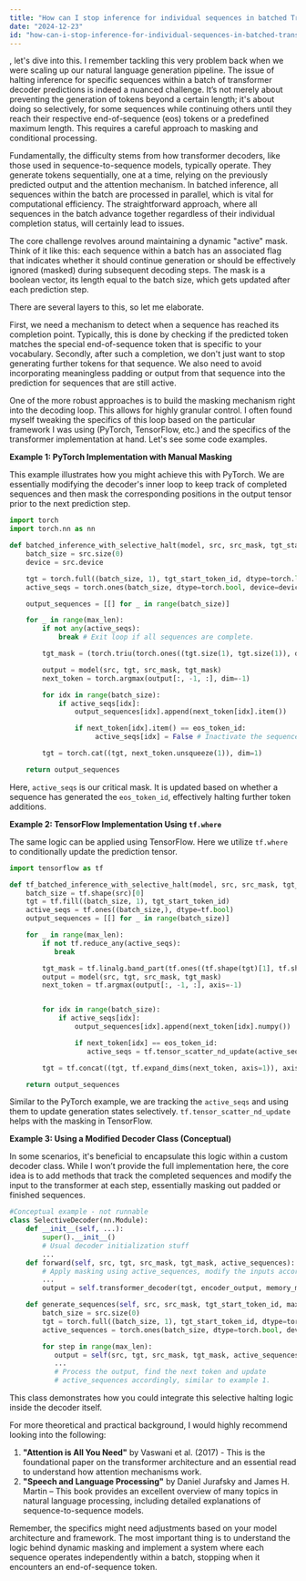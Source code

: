 ```yaml
---
title: "How can I stop inference for individual sequences in batched Transformer-Decoder predictions?"
date: "2024-12-23"
id: "how-can-i-stop-inference-for-individual-sequences-in-batched-transformer-decoder-predictions"
---
```


, let's dive into this. I remember tackling this very problem back when we were scaling up our natural language generation pipeline. The issue of halting inference for specific sequences within a batch of transformer decoder predictions is indeed a nuanced challenge. It’s not merely about preventing the generation of tokens beyond a certain length; it's about doing so selectively, for some sequences while continuing others until they reach their respective end-of-sequence (eos) tokens or a predefined maximum length. This requires a careful approach to masking and conditional processing.

Fundamentally, the difficulty stems from how transformer decoders, like those used in sequence-to-sequence models, typically operate. They generate tokens sequentially, one at a time, relying on the previously predicted output and the attention mechanism. In batched inference, all sequences within the batch are processed in parallel, which is vital for computational efficiency. The straightforward approach, where all sequences in the batch advance together regardless of their individual completion status, will certainly lead to issues.

The core challenge revolves around maintaining a dynamic "active" mask. Think of it like this: each sequence within a batch has an associated flag that indicates whether it should continue generation or should be effectively ignored (masked) during subsequent decoding steps. The mask is a boolean vector, its length equal to the batch size, which gets updated after each prediction step.

There are several layers to this, so let me elaborate.

First, we need a mechanism to detect when a sequence has reached its completion point. Typically, this is done by checking if the predicted token matches the special end-of-sequence token that is specific to your vocabulary. Secondly, after such a completion, we don't just want to stop generating further tokens for that sequence. We also need to avoid incorporating meaningless padding or output from that sequence into the prediction for sequences that are still active.

One of the more robust approaches is to build the masking mechanism right into the decoding loop. This allows for highly granular control. I often found myself tweaking the specifics of this loop based on the particular framework I was using (PyTorch, TensorFlow, etc.) and the specifics of the transformer implementation at hand. Let's see some code examples.

**Example 1: PyTorch Implementation with Manual Masking**

This example illustrates how you might achieve this with PyTorch. We are essentially modifying the decoder's inner loop to keep track of completed sequences and then mask the corresponding positions in the output tensor prior to the next prediction step.

```python
import torch
import torch.nn as nn

def batched_inference_with_selective_halt(model, src, src_mask, tgt_start_token_id, max_len, eos_token_id):
    batch_size = src.size(0)
    device = src.device

    tgt = torch.full((batch_size, 1), tgt_start_token_id, dtype=torch.long, device=device)
    active_seqs = torch.ones(batch_size, dtype=torch.bool, device=device) # Initial mask for all active sequences.

    output_sequences = [[] for _ in range(batch_size)]

    for _ in range(max_len):
        if not any(active_seqs):
            break # Exit loop if all sequences are complete.

        tgt_mask = (torch.triu(torch.ones((tgt.size(1), tgt.size(1)), device = device), diagonal=1) == 0).bool()

        output = model(src, tgt, src_mask, tgt_mask)
        next_token = torch.argmax(output[:, -1, :], dim=-1)

        for idx in range(batch_size):
            if active_seqs[idx]:
                output_sequences[idx].append(next_token[idx].item())

                if next_token[idx].item() == eos_token_id:
                     active_seqs[idx] = False # Inactivate the sequence at this index.

        tgt = torch.cat((tgt, next_token.unsqueeze(1)), dim=1)

    return output_sequences
```

Here, `active_seqs` is our critical mask. It is updated based on whether a sequence has generated the `eos_token_id`, effectively halting further token additions.

**Example 2: TensorFlow Implementation Using `tf.where`**

The same logic can be applied using TensorFlow. Here we utilize `tf.where` to conditionally update the prediction tensor.

```python
import tensorflow as tf

def tf_batched_inference_with_selective_halt(model, src, src_mask, tgt_start_token_id, max_len, eos_token_id):
    batch_size = tf.shape(src)[0]
    tgt = tf.fill((batch_size, 1), tgt_start_token_id)
    active_seqs = tf.ones((batch_size,), dtype=tf.bool)
    output_sequences = [[] for _ in range(batch_size)]

    for _ in range(max_len):
        if not tf.reduce_any(active_seqs):
           break

        tgt_mask = tf.linalg.band_part(tf.ones((tf.shape(tgt)[1], tf.shape(tgt)[1])), -1, 0)
        output = model(src, tgt, src_mask, tgt_mask)
        next_token = tf.argmax(output[:, -1, :], axis=-1)


        for idx in range(batch_size):
            if active_seqs[idx]:
                output_sequences[idx].append(next_token[idx].numpy())

                if next_token[idx] == eos_token_id:
                   active_seqs = tf.tensor_scatter_nd_update(active_seqs, [[idx]], [False])

        tgt = tf.concat((tgt, tf.expand_dims(next_token, axis=1)), axis=1)

    return output_sequences
```

Similar to the PyTorch example, we are tracking the `active_seqs` and using them to update generation states selectively. `tf.tensor_scatter_nd_update` helps with the masking in TensorFlow.

**Example 3: Using a Modified Decoder Class (Conceptual)**

In some scenarios, it's beneficial to encapsulate this logic within a custom decoder class. While I won’t provide the full implementation here, the core idea is to add methods that track the completed sequences and modify the input to the transformer at each step, essentially masking out padded or finished sequences.

```python
#Conceptual example - not runnable
class SelectiveDecoder(nn.Module):
    def __init__(self, ...):
        super().__init__()
        # Usual decoder initialization stuff
        ...
    def forward(self, src, tgt, src_mask, tgt_mask, active_sequences):
        # Apply masking using active_sequences, modify the inputs accordingly.
        ...
        output = self.transformer_decoder(tgt, encoder_output, memory_mask, tgt_mask)

    def generate_sequences(self, src, src_mask, tgt_start_token_id, max_len, eos_token_id):
        batch_size = src.size(0)
        tgt = torch.full((batch_size, 1), tgt_start_token_id, dtype=torch.long, device=src.device)
        active_sequences = torch.ones(batch_size, dtype=torch.bool, device=src.device)

        for step in range(max_len):
           output = self(src, tgt, src_mask, tgt_mask, active_sequences)
           ...
           # Process the output, find the next token and update
           # active_sequences accordingly, similar to example 1.
```

This class demonstrates how you could integrate this selective halting logic inside the decoder itself.

For more theoretical and practical background, I would highly recommend looking into the following:

1.  **"Attention is All You Need"** by Vaswani et al. (2017) - This is the foundational paper on the transformer architecture and an essential read to understand how attention mechanisms work.
2.  **"Speech and Language Processing"** by Daniel Jurafsky and James H. Martin – This book provides an excellent overview of many topics in natural language processing, including detailed explanations of sequence-to-sequence models.

Remember, the specifics might need adjustments based on your model architecture and framework. The most important thing is to understand the logic behind dynamic masking and implement a system where each sequence operates independently within a batch, stopping when it encounters an end-of-sequence token.
